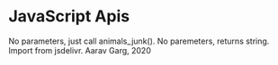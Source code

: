 # JavaScript Apis

No parameters, just call animals_junk(). No paremeters, returns string. Import from jsdelivr.
Aarav Garg, 2020
